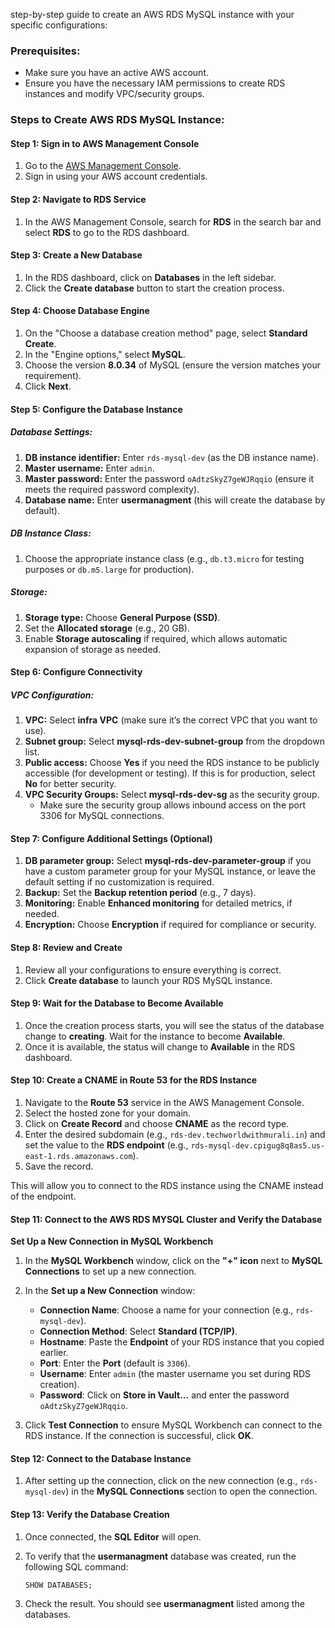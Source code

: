 step-by-step guide to create an AWS RDS MySQL instance with your specific configurations:

### Prerequisites:
- Make sure you have an active AWS account.
- Ensure you have the necessary IAM permissions to create RDS instances and modify VPC/security groups.
  
### Steps to Create AWS RDS MySQL Instance:

#### Step 1: Sign in to AWS Management Console
1. Go to the [AWS Management Console](https://aws.amazon.com/console/).
2. Sign in using your AWS account credentials.

#### Step 2: Navigate to RDS Service
1. In the AWS Management Console, search for **RDS** in the search bar and select **RDS** to go to the RDS dashboard.

#### Step 3: Create a New Database
1. In the RDS dashboard, click on **Databases** in the left sidebar.
2. Click the **Create database** button to start the creation process.

#### Step 4: Choose Database Engine
1. On the "Choose a database creation method" page, select **Standard Create**.
2. In the "Engine options," select **MySQL**.
3. Choose the version **8.0.34** of MySQL (ensure the version matches your requirement).
4. Click **Next**.

#### Step 5: Configure the Database Instance

##### **Database Settings:**
1. **DB instance identifier:** Enter `rds-mysql-dev` (as the DB instance name).
2. **Master username:** Enter `admin`.
3. **Master password:** Enter the password `oAdtzSkyZ7geWJRqqio` (ensure it meets the required password complexity).
4. **Database name:** Enter **usermanagment** (this will create the database by default).

##### **DB Instance Class:**
1. Choose the appropriate instance class (e.g., `db.t3.micro` for testing purposes or `db.m5.large` for production).

##### **Storage:**
1. **Storage type:** Choose **General Purpose (SSD)**.
2. Set the **Allocated storage** (e.g., 20 GB).
3. Enable **Storage autoscaling** if required, which allows automatic expansion of storage as needed.

#### Step 6: Configure Connectivity

##### **VPC Configuration:**
1. **VPC:** Select **infra VPC** (make sure it’s the correct VPC that you want to use).
2. **Subnet group:** Select **mysql-rds-dev-subnet-group** from the dropdown list.
3. **Public access:** Choose **Yes** if you need the RDS instance to be publicly accessible (for development or testing). If this is for production, select **No** for better security.
4. **VPC Security Groups:** Select **mysql-rds-dev-sg** as the security group.
   - Make sure the security group allows inbound access on the port 3306 for MySQL connections.

#### Step 7: Configure Additional Settings (Optional)

1. **DB parameter group:** Select **mysql-rds-dev-parameter-group** if you have a custom parameter group for your MySQL instance, or leave the default setting if no customization is required.
2. **Backup:** Set the **Backup retention period** (e.g., 7 days).
3. **Monitoring:** Enable **Enhanced monitoring** for detailed metrics, if needed.
4. **Encryption:** Choose **Encryption** if required for compliance or security.

#### Step 8: Review and Create
1. Review all your configurations to ensure everything is correct.
2. Click **Create database** to launch your RDS MySQL instance.

#### Step 9: Wait for the Database to Become Available
1. Once the creation process starts, you will see the status of the database change to **creating**. Wait for the instance to become **Available**.
2. Once it is available, the status will change to **Available** in the RDS dashboard.

#### Step 10: Create a CNAME in Route 53 for the RDS Instance

1. Navigate to the **Route 53** service in the AWS Management Console.  
2. Select the hosted zone for your domain.  
3. Click on **Create Record** and choose **CNAME** as the record type.  
4. Enter the desired subdomain (e.g., `rds-dev.techworldwithmurali.in`) and set the value to the **RDS endpoint** (e.g., `rds-mysql-dev.cpigug8q8as5.us-east-1.rds.amazonaws.com`).   
5. Save the record.  

This will allow you to connect to the RDS instance using the CNAME instead of the endpoint.

#### Step 11: Connect to the AWS RDS MYSQL Cluster and Verify the Database
**Set Up a New Connection in MySQL Workbench**
1. In the **MySQL Workbench** window, click on the **"+" icon** next to **MySQL Connections** to set up a new connection.
2. In the **Set up a New Connection** window:
   - **Connection Name**: Choose a name for your connection (e.g., `rds-mysql-dev`).
   - **Connection Method**: Select **Standard (TCP/IP)**.
   - **Hostname**: Paste the **Endpoint** of your RDS instance that you copied earlier.
   - **Port**: Enter the **Port** (default is `3306`).
   - **Username**: Enter `admin` (the master username you set during RDS creation).
   - **Password**: Click on **Store in Vault...** and enter the password `oAdtzSkyZ7geWJRqqio`.

3. Click **Test Connection** to ensure MySQL Workbench can connect to the RDS instance. If the connection is successful, click **OK**.

#### Step 12: Connect to the Database Instance
1. After setting up the connection, click on the new connection (e.g., `rds-mysql-dev`) in the **MySQL Connections** section to open the connection.

#### Step 13: Verify the Database Creation
1. Once connected, the **SQL Editor** will open.
2. To verify that the **usermanagment** database was created, run the following SQL command:

   ```sql
   SHOW DATABASES;
   ```

3. Check the result. You should see **usermanagment** listed among the databases.
